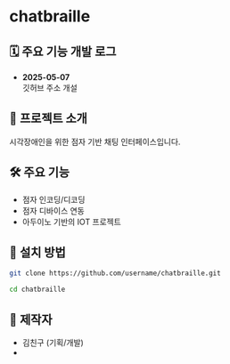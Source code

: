 # chatbraille

## 🗓️ 주요 기능 개발 로그
- **2025-05-07**  
  깃허브 주소 개설

## 📘 프로젝트 소개
시각장애인을 위한 점자 기반 채팅 인터페이스입니다.

## 🛠 주요 기능
- 점자 인코딩/디코딩
- 점자 디바이스 연동
- 아두이노 기반의 IOT 프로젝트

## 🧾 설치 방법
```bash
git clone https://github.com/username/chatbraille.git
```
```bash
cd chatbraille
```

## 👤 제작자
- 김친구 (기획/개발)
- 
